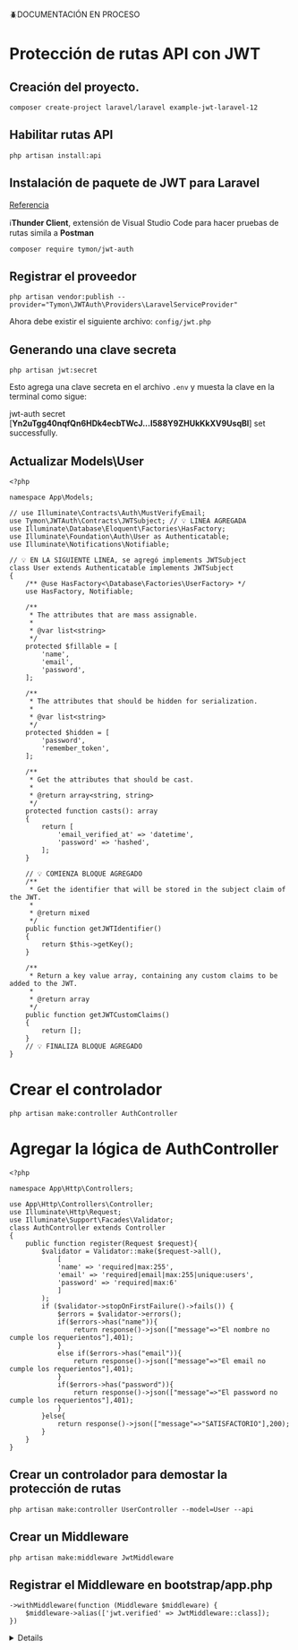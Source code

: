🪲DOCUMENTACIÓN EN PROCESO

# Protección de rutas API con JWT

## Creación del proyecto.
```
composer create-project laravel/laravel example-jwt-laravel-12
```

## Habilitar rutas API

```
php artisan install:api
```

## Instalación de paquete de JWT para Laravel

[Referencia](https://jwt-auth.readthedocs.io/en/develop/laravel-installation/)

ℹ️**Thunder Client**, extensión de Visual Studio Code para hacer pruebas de rutas simila a **Postman**

```
composer require tymon/jwt-auth
```

## Registrar el proveedor

```
php artisan vendor:publish --provider="Tymon\JWTAuth\Providers\LaravelServiceProvider"
```

Ahora debe existir el siguiente archivo: `config/jwt.php` 

## Generando una clave secreta

```
php artisan jwt:secret
```

Esto agrega una clave secreta en el archivo `.env` y muesta la clave en la terminal como sigue:  

jwt-auth secret [**Yn2uTgg40nqfQn6HDk4ecbTWcJ...I588Y9ZHUkKkXV9UsqBl**] set successfully.  

## Actualizar Models\User

```
<?php

namespace App\Models;

// use Illuminate\Contracts\Auth\MustVerifyEmail;
use Tymon\JWTAuth\Contracts\JWTSubject; // 💡 LINEA AGREGADA
use Illuminate\Database\Eloquent\Factories\HasFactory;
use Illuminate\Foundation\Auth\User as Authenticatable;
use Illuminate\Notifications\Notifiable;

// 💡 EN LA SIGUIENTE LINEA, se agregó implements JWTSubject
class User extends Authenticatable implements JWTSubject
{
    /** @use HasFactory<\Database\Factories\UserFactory> */
    use HasFactory, Notifiable;

    /**
     * The attributes that are mass assignable.
     *
     * @var list<string>
     */
    protected $fillable = [
        'name',
        'email',
        'password',
    ];

    /**
     * The attributes that should be hidden for serialization.
     *
     * @var list<string>
     */
    protected $hidden = [
        'password',
        'remember_token',
    ];

    /**
     * Get the attributes that should be cast.
     *
     * @return array<string, string>
     */
    protected function casts(): array
    {
        return [
            'email_verified_at' => 'datetime',
            'password' => 'hashed',
        ];
    }

    // 💡 COMIENZA BLOQUE AGREGADO
    /**
     * Get the identifier that will be stored in the subject claim of the JWT.
     *
     * @return mixed
     */
    public function getJWTIdentifier()
    {
        return $this->getKey();
    }

    /**
     * Return a key value array, containing any custom claims to be added to the JWT.
     *
     * @return array
     */
    public function getJWTCustomClaims()
    {
        return [];
    }
    // 💡 FINALIZA BLOQUE AGREGADO
}

```

# Crear el controlador

```
php artisan make:controller AuthController
```

# Agregar la lógica de AuthController

```
<?php

namespace App\Http\Controllers;

use App\Http\Controllers\Controller;
use Illuminate\Http\Request;
use Illuminate\Support\Facades\Validator;
class AuthController extends Controller
{
    public function register(Request $request){
        $validator = Validator::make($request->all(),
            [
            'name' => 'required|max:255',
            'email' => 'required|email|max:255|unique:users',
            'password' => 'required|max:6'
            ]
        );
        if ($validator->stopOnFirstFailure()->fails()) {
            $errors = $validator->errors();
            if($errors->has("name")){
                return response()->json(["message"=>"El nombre no cumple los requerientos"],401);
            }
            else if($errors->has("email")){
                return response()->json(["message"=>"El email no cumple los requerientos"],401);
            }
            if($errors->has("password")){
                return response()->json(["message"=>"El password no cumple los requerientos"],401);
            }
        }else{
            return response()->json(["message"=>"SATISFACTORIO"],200);
        }
    }
}

```

## Crear un controlador para demostar la protección de rutas

```
php artisan make:controller UserController --model=User --api
```

## Crear un Middleware

```
php artisan make:middleware JwtMiddleware
```

## Registrar el Middleware en bootstrap/app.php
```
->withMiddleware(function (Middleware $middleware) {
    $middleware->alias(['jwt.verified' => JwtMiddleware::class]);
})
```

<details>
```
<?php

use Illuminate\Foundation\Application;
use Illuminate\Foundation\Configuration\Exceptions;
use Illuminate\Foundation\Configuration\Middleware;
use App\Http\Middleware\JwtMiddleware; // LINEA AGREGADA
return Application::configure(basePath: dirname(__DIR__))
    ->withRouting(
        web: __DIR__.'/../routes/web.php',
        api: __DIR__.'/../routes/api.php',
        commands: __DIR__.'/../routes/console.php',
        health: '/up',
    )
    ->withMiddleware(function (Middleware $middleware): void {
        //
    })
    ->withExceptions(function (Exceptions $exceptions): void {
        //
    })
    ->withMiddleware(function (Middleware $middleware) {
        $middleware->alias(['jwt.verified' => JwtMiddleware::class]); // MIDDLEWARE AGREGADO
    })
    ->create();
```
</details>

## Rutas no protegidas

```
Route::post('register',[AuthController::class,'register']);
Route::post('login',[AuthController::class,'login']);
Route::get('users',[UserController::class,'index']); // BORRAR ESTA RUTA DESPUÉS DE PROTEGERLA CON EL MIDDLEWARE
```
## Crear una ruta protegida

```
Route::middleware('jwt.verified')->group(function(){
    Route::get('users',[UserController::class,'index']);
});
```


# Referencias  

https://youtu.be/p7tGYsVQV48  
https://youtu.be/jqaAfWQYb0Y  
https://jwt-auth.readthedocs.io/en/develop/quick-start/  



